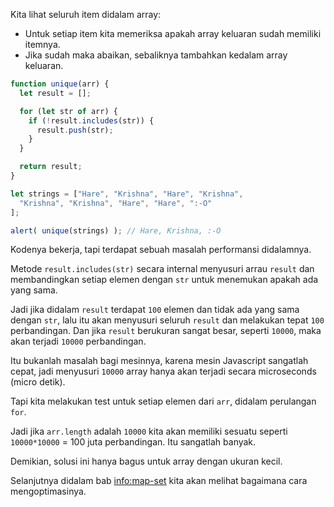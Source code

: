 Kita lihat seluruh item didalam array:
- Untuk setiap item kita memeriksa apakah array keluaran sudah memiliki itemnya.
- Jika sudah maka abaikan, sebaliknya tambahkan kedalam array keluaran.

```js run demo
function unique(arr) {
  let result = [];

  for (let str of arr) {
    if (!result.includes(str)) {
      result.push(str);
    }
  }

  return result;
}

let strings = ["Hare", "Krishna", "Hare", "Krishna",
  "Krishna", "Krishna", "Hare", "Hare", ":-O"
];

alert( unique(strings) ); // Hare, Krishna, :-O
```

Kodenya bekerja, tapi terdapat sebuah masalah performansi didalamnya.

Metode `result.includes(str)` secara internal menyusuri arrau `result` dan membandingkan setiap elemen dengan `str` untuk menemukan apakah ada yang sama.

Jadi jika didalam `result` terdapat `100` elemen dan tidak ada yang sama dengan `str`, lalu itu akan menyusuri seluruh `result` dan melakukan tepat `100` perbandingan. Dan jika `result` berukuran sangat besar, seperti `10000`, maka akan terjadi `10000` perbandingan.

Itu bukanlah masalah bagi mesinnya, karena mesin Javascript sangatlah cepat, jadi menyusuri `10000` array hanya akan terjadi secara microseconds (micro detik).

Tapi kita melakukan test untuk setiap elemen dari `arr`, didalam perulangan `for`.

Jadi jika `arr.length` adalah `10000` kita akan memiliki sesuatu seperti `10000*10000` = 100 juta perbandingan. Itu sangatlah banyak.

Demikian, solusi ini hanya bagus untuk array dengan ukuran kecil.

Selanjutnya didalam bab <info:map-set> kita akan melihat bagaimana cara mengoptimasinya.
